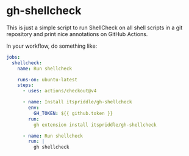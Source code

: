 # gh-shellcheck

This is just a simple script to run ShellCheck on all shell scripts in a
git repository and print nice annotations on GitHub Actions.

In your workflow, do something like:

```yaml
jobs:
  shellcheck:
    name: Run shellcheck

    runs-on: ubuntu-latest
    steps:
      - uses: actions/checkout@v4

      - name: Install itspriddle/gh-shellcheck
        env:
          GH_TOKEN: ${{ github.token }}
        run:
          gh extension install itspriddle/gh-shellcheck

      - name: Run shellcheck
        run: |
          gh shellcheck
```
